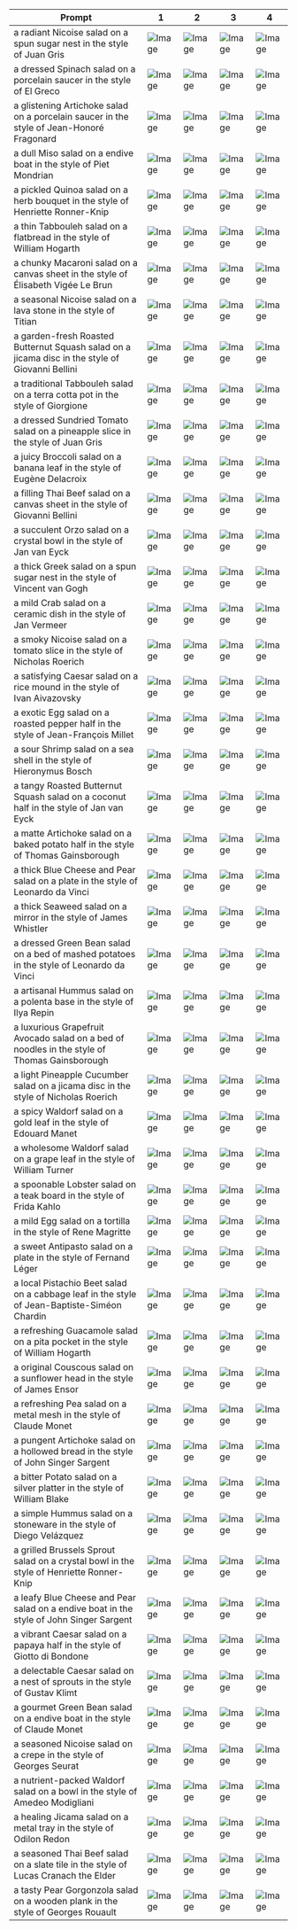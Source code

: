 | Prompt | 1 | 2 | 3 | 4 |
|-|-|-|-|-|
| a radiant Nicoise salad on a spun sugar nest in the style of Juan Gris | ![Image](https://salad-benchmark-public-assets.s3.us-east-2.amazonaws.com/sdxl/ea35c3e5-e6d0-4338-818b-1e37aee9104e-0.jpg) | ![Image](https://salad-benchmark-public-assets.s3.us-east-2.amazonaws.com/sdxl/ea35c3e5-e6d0-4338-818b-1e37aee9104e-1.jpg) | ![Image](https://salad-benchmark-public-assets.s3.us-east-2.amazonaws.com/sdxl/ea35c3e5-e6d0-4338-818b-1e37aee9104e-2.jpg) | ![Image](https://salad-benchmark-public-assets.s3.us-east-2.amazonaws.com/sdxl/ea35c3e5-e6d0-4338-818b-1e37aee9104e-3.jpg) |
| a dressed Spinach salad on a porcelain saucer in the style of El Greco | ![Image](https://salad-benchmark-public-assets.s3.us-east-2.amazonaws.com/sdxl/6e986746-244e-40c9-8f97-779df38c06f6-0.jpg) | ![Image](https://salad-benchmark-public-assets.s3.us-east-2.amazonaws.com/sdxl/6e986746-244e-40c9-8f97-779df38c06f6-1.jpg) | ![Image](https://salad-benchmark-public-assets.s3.us-east-2.amazonaws.com/sdxl/6e986746-244e-40c9-8f97-779df38c06f6-2.jpg) | ![Image](https://salad-benchmark-public-assets.s3.us-east-2.amazonaws.com/sdxl/6e986746-244e-40c9-8f97-779df38c06f6-3.jpg) |
| a glistening Artichoke salad on a porcelain saucer in the style of Jean-Honoré Fragonard | ![Image](https://salad-benchmark-public-assets.s3.us-east-2.amazonaws.com/sdxl/4cae56ea-f10f-49e5-9700-f8289f12e71f-0.jpg) | ![Image](https://salad-benchmark-public-assets.s3.us-east-2.amazonaws.com/sdxl/4cae56ea-f10f-49e5-9700-f8289f12e71f-1.jpg) | ![Image](https://salad-benchmark-public-assets.s3.us-east-2.amazonaws.com/sdxl/4cae56ea-f10f-49e5-9700-f8289f12e71f-2.jpg) | ![Image](https://salad-benchmark-public-assets.s3.us-east-2.amazonaws.com/sdxl/4cae56ea-f10f-49e5-9700-f8289f12e71f-3.jpg) |
| a dull Miso salad on a endive boat in the style of Piet Mondrian | ![Image](https://salad-benchmark-public-assets.s3.us-east-2.amazonaws.com/sdxl/ba95ce85-3a2c-4b5e-bca2-4406f1fbc91c-0.jpg) | ![Image](https://salad-benchmark-public-assets.s3.us-east-2.amazonaws.com/sdxl/ba95ce85-3a2c-4b5e-bca2-4406f1fbc91c-1.jpg) | ![Image](https://salad-benchmark-public-assets.s3.us-east-2.amazonaws.com/sdxl/ba95ce85-3a2c-4b5e-bca2-4406f1fbc91c-2.jpg) | ![Image](https://salad-benchmark-public-assets.s3.us-east-2.amazonaws.com/sdxl/ba95ce85-3a2c-4b5e-bca2-4406f1fbc91c-3.jpg) |
| a pickled Quinoa salad on a herb bouquet in the style of Henriette Ronner-Knip | ![Image](https://salad-benchmark-public-assets.s3.us-east-2.amazonaws.com/sdxl/eb7b2b20-21b1-432c-b7bc-fc383ef04907-0.jpg) | ![Image](https://salad-benchmark-public-assets.s3.us-east-2.amazonaws.com/sdxl/eb7b2b20-21b1-432c-b7bc-fc383ef04907-1.jpg) | ![Image](https://salad-benchmark-public-assets.s3.us-east-2.amazonaws.com/sdxl/eb7b2b20-21b1-432c-b7bc-fc383ef04907-2.jpg) | ![Image](https://salad-benchmark-public-assets.s3.us-east-2.amazonaws.com/sdxl/eb7b2b20-21b1-432c-b7bc-fc383ef04907-3.jpg) |
| a thin Tabbouleh salad on a flatbread in the style of William Hogarth | ![Image](https://salad-benchmark-public-assets.s3.us-east-2.amazonaws.com/sdxl/c5769ba7-c054-4121-8243-68b81c92328d-0.jpg) | ![Image](https://salad-benchmark-public-assets.s3.us-east-2.amazonaws.com/sdxl/c5769ba7-c054-4121-8243-68b81c92328d-1.jpg) | ![Image](https://salad-benchmark-public-assets.s3.us-east-2.amazonaws.com/sdxl/c5769ba7-c054-4121-8243-68b81c92328d-2.jpg) | ![Image](https://salad-benchmark-public-assets.s3.us-east-2.amazonaws.com/sdxl/c5769ba7-c054-4121-8243-68b81c92328d-3.jpg) |
| a chunky Macaroni salad on a canvas sheet in the style of Élisabeth Vigée Le Brun | ![Image](https://salad-benchmark-public-assets.s3.us-east-2.amazonaws.com/sdxl/9dcaa2a5-6afe-4acf-a2d3-7c6fad03cfc7-0.jpg) | ![Image](https://salad-benchmark-public-assets.s3.us-east-2.amazonaws.com/sdxl/9dcaa2a5-6afe-4acf-a2d3-7c6fad03cfc7-1.jpg) | ![Image](https://salad-benchmark-public-assets.s3.us-east-2.amazonaws.com/sdxl/9dcaa2a5-6afe-4acf-a2d3-7c6fad03cfc7-2.jpg) | ![Image](https://salad-benchmark-public-assets.s3.us-east-2.amazonaws.com/sdxl/9dcaa2a5-6afe-4acf-a2d3-7c6fad03cfc7-3.jpg) |
| a seasonal Nicoise salad on a lava stone in the style of Titian | ![Image](https://salad-benchmark-public-assets.s3.us-east-2.amazonaws.com/sdxl/4ba5b14f-012b-485d-9d4b-93e549aa86bc-0.jpg) | ![Image](https://salad-benchmark-public-assets.s3.us-east-2.amazonaws.com/sdxl/4ba5b14f-012b-485d-9d4b-93e549aa86bc-1.jpg) | ![Image](https://salad-benchmark-public-assets.s3.us-east-2.amazonaws.com/sdxl/4ba5b14f-012b-485d-9d4b-93e549aa86bc-2.jpg) | ![Image](https://salad-benchmark-public-assets.s3.us-east-2.amazonaws.com/sdxl/4ba5b14f-012b-485d-9d4b-93e549aa86bc-3.jpg) |
| a garden-fresh Roasted Butternut Squash salad on a jicama disc in the style of Giovanni Bellini | ![Image](https://salad-benchmark-public-assets.s3.us-east-2.amazonaws.com/sdxl/510a88c7-4ca4-4951-8817-f7e963e49dfd-0.jpg) | ![Image](https://salad-benchmark-public-assets.s3.us-east-2.amazonaws.com/sdxl/510a88c7-4ca4-4951-8817-f7e963e49dfd-1.jpg) | ![Image](https://salad-benchmark-public-assets.s3.us-east-2.amazonaws.com/sdxl/510a88c7-4ca4-4951-8817-f7e963e49dfd-2.jpg) | ![Image](https://salad-benchmark-public-assets.s3.us-east-2.amazonaws.com/sdxl/510a88c7-4ca4-4951-8817-f7e963e49dfd-3.jpg) |
| a traditional Tabbouleh salad on a terra cotta pot in the style of Giorgione | ![Image](https://salad-benchmark-public-assets.s3.us-east-2.amazonaws.com/sdxl/a9065ace-736a-4b4e-b5b3-fcb2d61a1ce1-0.jpg) | ![Image](https://salad-benchmark-public-assets.s3.us-east-2.amazonaws.com/sdxl/a9065ace-736a-4b4e-b5b3-fcb2d61a1ce1-1.jpg) | ![Image](https://salad-benchmark-public-assets.s3.us-east-2.amazonaws.com/sdxl/a9065ace-736a-4b4e-b5b3-fcb2d61a1ce1-2.jpg) | ![Image](https://salad-benchmark-public-assets.s3.us-east-2.amazonaws.com/sdxl/a9065ace-736a-4b4e-b5b3-fcb2d61a1ce1-3.jpg) |
| a dressed Sundried Tomato salad on a pineapple slice in the style of Juan Gris | ![Image](https://salad-benchmark-public-assets.s3.us-east-2.amazonaws.com/sdxl/407497dd-af5c-4b7a-a4df-f741e4a5921f-0.jpg) | ![Image](https://salad-benchmark-public-assets.s3.us-east-2.amazonaws.com/sdxl/407497dd-af5c-4b7a-a4df-f741e4a5921f-1.jpg) | ![Image](https://salad-benchmark-public-assets.s3.us-east-2.amazonaws.com/sdxl/407497dd-af5c-4b7a-a4df-f741e4a5921f-2.jpg) | ![Image](https://salad-benchmark-public-assets.s3.us-east-2.amazonaws.com/sdxl/407497dd-af5c-4b7a-a4df-f741e4a5921f-3.jpg) |
| a juicy Broccoli salad on a banana leaf in the style of Eugène Delacroix | ![Image](https://salad-benchmark-public-assets.s3.us-east-2.amazonaws.com/sdxl/2b8850a9-5ead-4db5-890a-899eaf4289d9-0.jpg) | ![Image](https://salad-benchmark-public-assets.s3.us-east-2.amazonaws.com/sdxl/2b8850a9-5ead-4db5-890a-899eaf4289d9-1.jpg) | ![Image](https://salad-benchmark-public-assets.s3.us-east-2.amazonaws.com/sdxl/2b8850a9-5ead-4db5-890a-899eaf4289d9-2.jpg) | ![Image](https://salad-benchmark-public-assets.s3.us-east-2.amazonaws.com/sdxl/2b8850a9-5ead-4db5-890a-899eaf4289d9-3.jpg) |
| a filling Thai Beef salad on a canvas sheet in the style of Giovanni Bellini | ![Image](https://salad-benchmark-public-assets.s3.us-east-2.amazonaws.com/sdxl/8d5d3ebd-0533-4461-b566-9c260f1abf97-0.jpg) | ![Image](https://salad-benchmark-public-assets.s3.us-east-2.amazonaws.com/sdxl/8d5d3ebd-0533-4461-b566-9c260f1abf97-1.jpg) | ![Image](https://salad-benchmark-public-assets.s3.us-east-2.amazonaws.com/sdxl/8d5d3ebd-0533-4461-b566-9c260f1abf97-2.jpg) | ![Image](https://salad-benchmark-public-assets.s3.us-east-2.amazonaws.com/sdxl/8d5d3ebd-0533-4461-b566-9c260f1abf97-3.jpg) |
| a succulent Orzo salad on a crystal bowl in the style of Jan van Eyck | ![Image](https://salad-benchmark-public-assets.s3.us-east-2.amazonaws.com/sdxl/9a8e154a-d693-424d-b373-f459c5bc738f-0.jpg) | ![Image](https://salad-benchmark-public-assets.s3.us-east-2.amazonaws.com/sdxl/9a8e154a-d693-424d-b373-f459c5bc738f-1.jpg) | ![Image](https://salad-benchmark-public-assets.s3.us-east-2.amazonaws.com/sdxl/9a8e154a-d693-424d-b373-f459c5bc738f-2.jpg) | ![Image](https://salad-benchmark-public-assets.s3.us-east-2.amazonaws.com/sdxl/9a8e154a-d693-424d-b373-f459c5bc738f-3.jpg) |
| a thick Greek salad on a spun sugar nest in the style of Vincent van Gogh | ![Image](https://salad-benchmark-public-assets.s3.us-east-2.amazonaws.com/sdxl/2d86b7b1-7b62-4026-b0d4-4680f5a9b6da-0.jpg) | ![Image](https://salad-benchmark-public-assets.s3.us-east-2.amazonaws.com/sdxl/2d86b7b1-7b62-4026-b0d4-4680f5a9b6da-1.jpg) | ![Image](https://salad-benchmark-public-assets.s3.us-east-2.amazonaws.com/sdxl/2d86b7b1-7b62-4026-b0d4-4680f5a9b6da-2.jpg) | ![Image](https://salad-benchmark-public-assets.s3.us-east-2.amazonaws.com/sdxl/2d86b7b1-7b62-4026-b0d4-4680f5a9b6da-3.jpg) |
| a mild Crab salad on a ceramic dish in the style of Jan Vermeer | ![Image](https://salad-benchmark-public-assets.s3.us-east-2.amazonaws.com/sdxl/253808da-c652-48d5-b931-c310a710923a-0.jpg) | ![Image](https://salad-benchmark-public-assets.s3.us-east-2.amazonaws.com/sdxl/253808da-c652-48d5-b931-c310a710923a-1.jpg) | ![Image](https://salad-benchmark-public-assets.s3.us-east-2.amazonaws.com/sdxl/253808da-c652-48d5-b931-c310a710923a-2.jpg) | ![Image](https://salad-benchmark-public-assets.s3.us-east-2.amazonaws.com/sdxl/253808da-c652-48d5-b931-c310a710923a-3.jpg) |
| a smoky Nicoise salad on a tomato slice in the style of Nicholas Roerich | ![Image](https://salad-benchmark-public-assets.s3.us-east-2.amazonaws.com/sdxl/86e4e517-771b-4821-b6d3-66b0b3026610-0.jpg) | ![Image](https://salad-benchmark-public-assets.s3.us-east-2.amazonaws.com/sdxl/86e4e517-771b-4821-b6d3-66b0b3026610-1.jpg) | ![Image](https://salad-benchmark-public-assets.s3.us-east-2.amazonaws.com/sdxl/86e4e517-771b-4821-b6d3-66b0b3026610-2.jpg) | ![Image](https://salad-benchmark-public-assets.s3.us-east-2.amazonaws.com/sdxl/86e4e517-771b-4821-b6d3-66b0b3026610-3.jpg) |
| a satisfying Caesar salad on a rice mound in the style of Ivan Aivazovsky | ![Image](https://salad-benchmark-public-assets.s3.us-east-2.amazonaws.com/sdxl/670996f6-bdac-4eca-b334-504156de3f06-0.jpg) | ![Image](https://salad-benchmark-public-assets.s3.us-east-2.amazonaws.com/sdxl/670996f6-bdac-4eca-b334-504156de3f06-1.jpg) | ![Image](https://salad-benchmark-public-assets.s3.us-east-2.amazonaws.com/sdxl/670996f6-bdac-4eca-b334-504156de3f06-2.jpg) | ![Image](https://salad-benchmark-public-assets.s3.us-east-2.amazonaws.com/sdxl/670996f6-bdac-4eca-b334-504156de3f06-3.jpg) |
| a exotic Egg salad on a roasted pepper half in the style of Jean-François Millet | ![Image](https://salad-benchmark-public-assets.s3.us-east-2.amazonaws.com/sdxl/e8bd87b9-4077-4a5d-8718-7f62c8773d14-0.jpg) | ![Image](https://salad-benchmark-public-assets.s3.us-east-2.amazonaws.com/sdxl/e8bd87b9-4077-4a5d-8718-7f62c8773d14-1.jpg) | ![Image](https://salad-benchmark-public-assets.s3.us-east-2.amazonaws.com/sdxl/e8bd87b9-4077-4a5d-8718-7f62c8773d14-2.jpg) | ![Image](https://salad-benchmark-public-assets.s3.us-east-2.amazonaws.com/sdxl/e8bd87b9-4077-4a5d-8718-7f62c8773d14-3.jpg) |
| a sour Shrimp salad on a sea shell in the style of Hieronymus Bosch | ![Image](https://salad-benchmark-public-assets.s3.us-east-2.amazonaws.com/sdxl/a6ab7f29-344b-40ba-b2e5-02bd578265ae-0.jpg) | ![Image](https://salad-benchmark-public-assets.s3.us-east-2.amazonaws.com/sdxl/a6ab7f29-344b-40ba-b2e5-02bd578265ae-1.jpg) | ![Image](https://salad-benchmark-public-assets.s3.us-east-2.amazonaws.com/sdxl/a6ab7f29-344b-40ba-b2e5-02bd578265ae-2.jpg) | ![Image](https://salad-benchmark-public-assets.s3.us-east-2.amazonaws.com/sdxl/a6ab7f29-344b-40ba-b2e5-02bd578265ae-3.jpg) |
| a tangy Roasted Butternut Squash salad on a coconut half in the style of Jan van Eyck | ![Image](https://salad-benchmark-public-assets.s3.us-east-2.amazonaws.com/sdxl/2fc439ac-a05a-4147-9762-7d9b1b52e5e7-0.jpg) | ![Image](https://salad-benchmark-public-assets.s3.us-east-2.amazonaws.com/sdxl/2fc439ac-a05a-4147-9762-7d9b1b52e5e7-1.jpg) | ![Image](https://salad-benchmark-public-assets.s3.us-east-2.amazonaws.com/sdxl/2fc439ac-a05a-4147-9762-7d9b1b52e5e7-2.jpg) | ![Image](https://salad-benchmark-public-assets.s3.us-east-2.amazonaws.com/sdxl/2fc439ac-a05a-4147-9762-7d9b1b52e5e7-3.jpg) |
| a matte Artichoke salad on a baked potato half in the style of Thomas Gainsborough | ![Image](https://salad-benchmark-public-assets.s3.us-east-2.amazonaws.com/sdxl/89f4ab80-8a5c-4126-aed5-f7012b2c0507-0.jpg) | ![Image](https://salad-benchmark-public-assets.s3.us-east-2.amazonaws.com/sdxl/89f4ab80-8a5c-4126-aed5-f7012b2c0507-1.jpg) | ![Image](https://salad-benchmark-public-assets.s3.us-east-2.amazonaws.com/sdxl/89f4ab80-8a5c-4126-aed5-f7012b2c0507-2.jpg) | ![Image](https://salad-benchmark-public-assets.s3.us-east-2.amazonaws.com/sdxl/89f4ab80-8a5c-4126-aed5-f7012b2c0507-3.jpg) |
| a thick Blue Cheese and Pear salad on a plate in the style of Leonardo da Vinci | ![Image](https://salad-benchmark-public-assets.s3.us-east-2.amazonaws.com/sdxl/c22d334f-0739-44ed-9b3b-6ff7282e4889-0.jpg) | ![Image](https://salad-benchmark-public-assets.s3.us-east-2.amazonaws.com/sdxl/c22d334f-0739-44ed-9b3b-6ff7282e4889-1.jpg) | ![Image](https://salad-benchmark-public-assets.s3.us-east-2.amazonaws.com/sdxl/c22d334f-0739-44ed-9b3b-6ff7282e4889-2.jpg) | ![Image](https://salad-benchmark-public-assets.s3.us-east-2.amazonaws.com/sdxl/c22d334f-0739-44ed-9b3b-6ff7282e4889-3.jpg) |
| a thick Seaweed salad on a mirror in the style of James Whistler | ![Image](https://salad-benchmark-public-assets.s3.us-east-2.amazonaws.com/sdxl/63809c42-837b-454d-b324-abb17821b568-0.jpg) | ![Image](https://salad-benchmark-public-assets.s3.us-east-2.amazonaws.com/sdxl/63809c42-837b-454d-b324-abb17821b568-1.jpg) | ![Image](https://salad-benchmark-public-assets.s3.us-east-2.amazonaws.com/sdxl/63809c42-837b-454d-b324-abb17821b568-2.jpg) | ![Image](https://salad-benchmark-public-assets.s3.us-east-2.amazonaws.com/sdxl/63809c42-837b-454d-b324-abb17821b568-3.jpg) |
| a dressed Green Bean salad on a bed of mashed potatoes in the style of Leonardo da Vinci | ![Image](https://salad-benchmark-public-assets.s3.us-east-2.amazonaws.com/sdxl/472ec2b9-ae81-46c7-857f-3654f2f04794-0.jpg) | ![Image](https://salad-benchmark-public-assets.s3.us-east-2.amazonaws.com/sdxl/472ec2b9-ae81-46c7-857f-3654f2f04794-1.jpg) | ![Image](https://salad-benchmark-public-assets.s3.us-east-2.amazonaws.com/sdxl/472ec2b9-ae81-46c7-857f-3654f2f04794-2.jpg) | ![Image](https://salad-benchmark-public-assets.s3.us-east-2.amazonaws.com/sdxl/472ec2b9-ae81-46c7-857f-3654f2f04794-3.jpg) |
| a artisanal Hummus salad on a polenta base in the style of Ilya Repin | ![Image](https://salad-benchmark-public-assets.s3.us-east-2.amazonaws.com/sdxl/b7e73d0d-cfe6-43fc-b7d5-2400414e06e6-0.jpg) | ![Image](https://salad-benchmark-public-assets.s3.us-east-2.amazonaws.com/sdxl/b7e73d0d-cfe6-43fc-b7d5-2400414e06e6-1.jpg) | ![Image](https://salad-benchmark-public-assets.s3.us-east-2.amazonaws.com/sdxl/b7e73d0d-cfe6-43fc-b7d5-2400414e06e6-2.jpg) | ![Image](https://salad-benchmark-public-assets.s3.us-east-2.amazonaws.com/sdxl/b7e73d0d-cfe6-43fc-b7d5-2400414e06e6-3.jpg) |
| a luxurious Grapefruit Avocado salad on a bed of noodles in the style of Thomas Gainsborough | ![Image](https://salad-benchmark-public-assets.s3.us-east-2.amazonaws.com/sdxl/10b54104-417f-4a17-b5af-c070cc0cbca7-0.jpg) | ![Image](https://salad-benchmark-public-assets.s3.us-east-2.amazonaws.com/sdxl/10b54104-417f-4a17-b5af-c070cc0cbca7-1.jpg) | ![Image](https://salad-benchmark-public-assets.s3.us-east-2.amazonaws.com/sdxl/10b54104-417f-4a17-b5af-c070cc0cbca7-2.jpg) | ![Image](https://salad-benchmark-public-assets.s3.us-east-2.amazonaws.com/sdxl/10b54104-417f-4a17-b5af-c070cc0cbca7-3.jpg) |
| a light Pineapple Cucumber salad on a jicama disc in the style of Nicholas Roerich | ![Image](https://salad-benchmark-public-assets.s3.us-east-2.amazonaws.com/sdxl/25170af4-77c7-4db6-b627-d079dd8207ee-0.jpg) | ![Image](https://salad-benchmark-public-assets.s3.us-east-2.amazonaws.com/sdxl/25170af4-77c7-4db6-b627-d079dd8207ee-1.jpg) | ![Image](https://salad-benchmark-public-assets.s3.us-east-2.amazonaws.com/sdxl/25170af4-77c7-4db6-b627-d079dd8207ee-2.jpg) | ![Image](https://salad-benchmark-public-assets.s3.us-east-2.amazonaws.com/sdxl/25170af4-77c7-4db6-b627-d079dd8207ee-3.jpg) |
| a spicy Waldorf salad on a gold leaf in the style of Edouard Manet | ![Image](https://salad-benchmark-public-assets.s3.us-east-2.amazonaws.com/sdxl/42cf4720-5f3f-4ed9-bd18-3a8a4b841ba0-0.jpg) | ![Image](https://salad-benchmark-public-assets.s3.us-east-2.amazonaws.com/sdxl/42cf4720-5f3f-4ed9-bd18-3a8a4b841ba0-1.jpg) | ![Image](https://salad-benchmark-public-assets.s3.us-east-2.amazonaws.com/sdxl/42cf4720-5f3f-4ed9-bd18-3a8a4b841ba0-2.jpg) | ![Image](https://salad-benchmark-public-assets.s3.us-east-2.amazonaws.com/sdxl/42cf4720-5f3f-4ed9-bd18-3a8a4b841ba0-3.jpg) |
| a wholesome Waldorf salad on a grape leaf in the style of William Turner | ![Image](https://salad-benchmark-public-assets.s3.us-east-2.amazonaws.com/sdxl/d421ae96-a21e-491c-97bb-e0ebd12de6f8-0.jpg) | ![Image](https://salad-benchmark-public-assets.s3.us-east-2.amazonaws.com/sdxl/d421ae96-a21e-491c-97bb-e0ebd12de6f8-1.jpg) | ![Image](https://salad-benchmark-public-assets.s3.us-east-2.amazonaws.com/sdxl/d421ae96-a21e-491c-97bb-e0ebd12de6f8-2.jpg) | ![Image](https://salad-benchmark-public-assets.s3.us-east-2.amazonaws.com/sdxl/d421ae96-a21e-491c-97bb-e0ebd12de6f8-3.jpg) |
| a spoonable Lobster salad on a teak board in the style of Frida Kahlo | ![Image](https://salad-benchmark-public-assets.s3.us-east-2.amazonaws.com/sdxl/a2a94b99-51e2-4a1a-83f5-31cb1fec92bd-0.jpg) | ![Image](https://salad-benchmark-public-assets.s3.us-east-2.amazonaws.com/sdxl/a2a94b99-51e2-4a1a-83f5-31cb1fec92bd-1.jpg) | ![Image](https://salad-benchmark-public-assets.s3.us-east-2.amazonaws.com/sdxl/a2a94b99-51e2-4a1a-83f5-31cb1fec92bd-2.jpg) | ![Image](https://salad-benchmark-public-assets.s3.us-east-2.amazonaws.com/sdxl/a2a94b99-51e2-4a1a-83f5-31cb1fec92bd-3.jpg) |
| a mild Egg salad on a tortilla in the style of Rene Magritte | ![Image](https://salad-benchmark-public-assets.s3.us-east-2.amazonaws.com/sdxl/a41b9268-d029-441b-8786-a000c1d438e8-0.jpg) | ![Image](https://salad-benchmark-public-assets.s3.us-east-2.amazonaws.com/sdxl/a41b9268-d029-441b-8786-a000c1d438e8-1.jpg) | ![Image](https://salad-benchmark-public-assets.s3.us-east-2.amazonaws.com/sdxl/a41b9268-d029-441b-8786-a000c1d438e8-2.jpg) | ![Image](https://salad-benchmark-public-assets.s3.us-east-2.amazonaws.com/sdxl/a41b9268-d029-441b-8786-a000c1d438e8-3.jpg) |
| a sweet Antipasto salad on a plate in the style of Fernand Léger | ![Image](https://salad-benchmark-public-assets.s3.us-east-2.amazonaws.com/sdxl/bb19a3bb-efe3-49c8-82fb-390d8a9c9b82-0.jpg) | ![Image](https://salad-benchmark-public-assets.s3.us-east-2.amazonaws.com/sdxl/bb19a3bb-efe3-49c8-82fb-390d8a9c9b82-1.jpg) | ![Image](https://salad-benchmark-public-assets.s3.us-east-2.amazonaws.com/sdxl/bb19a3bb-efe3-49c8-82fb-390d8a9c9b82-2.jpg) | ![Image](https://salad-benchmark-public-assets.s3.us-east-2.amazonaws.com/sdxl/bb19a3bb-efe3-49c8-82fb-390d8a9c9b82-3.jpg) |
| a local Pistachio Beet salad on a cabbage leaf in the style of Jean-Baptiste-Siméon Chardin | ![Image](https://salad-benchmark-public-assets.s3.us-east-2.amazonaws.com/sdxl/5f22f2cd-bb56-4ec7-872c-62a21fbcec69-0.jpg) | ![Image](https://salad-benchmark-public-assets.s3.us-east-2.amazonaws.com/sdxl/5f22f2cd-bb56-4ec7-872c-62a21fbcec69-1.jpg) | ![Image](https://salad-benchmark-public-assets.s3.us-east-2.amazonaws.com/sdxl/5f22f2cd-bb56-4ec7-872c-62a21fbcec69-2.jpg) | ![Image](https://salad-benchmark-public-assets.s3.us-east-2.amazonaws.com/sdxl/5f22f2cd-bb56-4ec7-872c-62a21fbcec69-3.jpg) |
| a refreshing Guacamole salad on a pita pocket in the style of William Hogarth | ![Image](https://salad-benchmark-public-assets.s3.us-east-2.amazonaws.com/sdxl/0a89b200-8779-4ae4-947f-663cb698348d-0.jpg) | ![Image](https://salad-benchmark-public-assets.s3.us-east-2.amazonaws.com/sdxl/0a89b200-8779-4ae4-947f-663cb698348d-1.jpg) | ![Image](https://salad-benchmark-public-assets.s3.us-east-2.amazonaws.com/sdxl/0a89b200-8779-4ae4-947f-663cb698348d-2.jpg) | ![Image](https://salad-benchmark-public-assets.s3.us-east-2.amazonaws.com/sdxl/0a89b200-8779-4ae4-947f-663cb698348d-3.jpg) |
| a original Couscous salad on a sunflower head in the style of James Ensor | ![Image](https://salad-benchmark-public-assets.s3.us-east-2.amazonaws.com/sdxl/83e42fc1-7988-4491-b0c5-e11abdfca22a-0.jpg) | ![Image](https://salad-benchmark-public-assets.s3.us-east-2.amazonaws.com/sdxl/83e42fc1-7988-4491-b0c5-e11abdfca22a-1.jpg) | ![Image](https://salad-benchmark-public-assets.s3.us-east-2.amazonaws.com/sdxl/83e42fc1-7988-4491-b0c5-e11abdfca22a-2.jpg) | ![Image](https://salad-benchmark-public-assets.s3.us-east-2.amazonaws.com/sdxl/83e42fc1-7988-4491-b0c5-e11abdfca22a-3.jpg) |
| a refreshing Pea salad on a metal mesh in the style of Claude Monet | ![Image](https://salad-benchmark-public-assets.s3.us-east-2.amazonaws.com/sdxl/3f68837e-d739-4329-8dad-8e8d537ac4fb-0.jpg) | ![Image](https://salad-benchmark-public-assets.s3.us-east-2.amazonaws.com/sdxl/3f68837e-d739-4329-8dad-8e8d537ac4fb-1.jpg) | ![Image](https://salad-benchmark-public-assets.s3.us-east-2.amazonaws.com/sdxl/3f68837e-d739-4329-8dad-8e8d537ac4fb-2.jpg) | ![Image](https://salad-benchmark-public-assets.s3.us-east-2.amazonaws.com/sdxl/3f68837e-d739-4329-8dad-8e8d537ac4fb-3.jpg) |
| a pungent Artichoke salad on a hollowed bread in the style of John Singer Sargent | ![Image](https://salad-benchmark-public-assets.s3.us-east-2.amazonaws.com/sdxl/e1cc6c7d-2af5-4e35-ac93-bd398e7f07b0-0.jpg) | ![Image](https://salad-benchmark-public-assets.s3.us-east-2.amazonaws.com/sdxl/e1cc6c7d-2af5-4e35-ac93-bd398e7f07b0-1.jpg) | ![Image](https://salad-benchmark-public-assets.s3.us-east-2.amazonaws.com/sdxl/e1cc6c7d-2af5-4e35-ac93-bd398e7f07b0-2.jpg) | ![Image](https://salad-benchmark-public-assets.s3.us-east-2.amazonaws.com/sdxl/e1cc6c7d-2af5-4e35-ac93-bd398e7f07b0-3.jpg) |
| a bitter Potato salad on a silver platter in the style of William Blake | ![Image](https://salad-benchmark-public-assets.s3.us-east-2.amazonaws.com/sdxl/aef259b2-f13b-4a67-887e-cbb32b076d0d-0.jpg) | ![Image](https://salad-benchmark-public-assets.s3.us-east-2.amazonaws.com/sdxl/aef259b2-f13b-4a67-887e-cbb32b076d0d-1.jpg) | ![Image](https://salad-benchmark-public-assets.s3.us-east-2.amazonaws.com/sdxl/aef259b2-f13b-4a67-887e-cbb32b076d0d-2.jpg) | ![Image](https://salad-benchmark-public-assets.s3.us-east-2.amazonaws.com/sdxl/aef259b2-f13b-4a67-887e-cbb32b076d0d-3.jpg) |
| a simple Hummus salad on a stoneware in the style of Diego Velázquez | ![Image](https://salad-benchmark-public-assets.s3.us-east-2.amazonaws.com/sdxl/7f999968-59ec-44ac-939d-94a1f43c6437-0.jpg) | ![Image](https://salad-benchmark-public-assets.s3.us-east-2.amazonaws.com/sdxl/7f999968-59ec-44ac-939d-94a1f43c6437-1.jpg) | ![Image](https://salad-benchmark-public-assets.s3.us-east-2.amazonaws.com/sdxl/7f999968-59ec-44ac-939d-94a1f43c6437-2.jpg) | ![Image](https://salad-benchmark-public-assets.s3.us-east-2.amazonaws.com/sdxl/7f999968-59ec-44ac-939d-94a1f43c6437-3.jpg) |
| a grilled Brussels Sprout salad on a crystal bowl in the style of Henriette Ronner-Knip | ![Image](https://salad-benchmark-public-assets.s3.us-east-2.amazonaws.com/sdxl/bc0a828b-ec1b-4d9b-837e-5f2d9ffdda17-0.jpg) | ![Image](https://salad-benchmark-public-assets.s3.us-east-2.amazonaws.com/sdxl/bc0a828b-ec1b-4d9b-837e-5f2d9ffdda17-1.jpg) | ![Image](https://salad-benchmark-public-assets.s3.us-east-2.amazonaws.com/sdxl/bc0a828b-ec1b-4d9b-837e-5f2d9ffdda17-2.jpg) | ![Image](https://salad-benchmark-public-assets.s3.us-east-2.amazonaws.com/sdxl/bc0a828b-ec1b-4d9b-837e-5f2d9ffdda17-3.jpg) |
| a leafy Blue Cheese and Pear salad on a endive boat in the style of John Singer Sargent | ![Image](https://salad-benchmark-public-assets.s3.us-east-2.amazonaws.com/sdxl/01c79365-b060-437b-8cdb-014391b9fbf5-0.jpg) | ![Image](https://salad-benchmark-public-assets.s3.us-east-2.amazonaws.com/sdxl/01c79365-b060-437b-8cdb-014391b9fbf5-1.jpg) | ![Image](https://salad-benchmark-public-assets.s3.us-east-2.amazonaws.com/sdxl/01c79365-b060-437b-8cdb-014391b9fbf5-2.jpg) | ![Image](https://salad-benchmark-public-assets.s3.us-east-2.amazonaws.com/sdxl/01c79365-b060-437b-8cdb-014391b9fbf5-3.jpg) |
| a vibrant Caesar salad on a papaya half in the style of Giotto di Bondone | ![Image](https://salad-benchmark-public-assets.s3.us-east-2.amazonaws.com/sdxl/18826f92-41d3-4638-a5c2-74b87652d92a-0.jpg) | ![Image](https://salad-benchmark-public-assets.s3.us-east-2.amazonaws.com/sdxl/18826f92-41d3-4638-a5c2-74b87652d92a-1.jpg) | ![Image](https://salad-benchmark-public-assets.s3.us-east-2.amazonaws.com/sdxl/18826f92-41d3-4638-a5c2-74b87652d92a-2.jpg) | ![Image](https://salad-benchmark-public-assets.s3.us-east-2.amazonaws.com/sdxl/18826f92-41d3-4638-a5c2-74b87652d92a-3.jpg) |
| a delectable Caesar salad on a nest of sprouts in the style of Gustav Klimt | ![Image](https://salad-benchmark-public-assets.s3.us-east-2.amazonaws.com/sdxl/87159480-2e25-4f57-8162-28dacd018132-0.jpg) | ![Image](https://salad-benchmark-public-assets.s3.us-east-2.amazonaws.com/sdxl/87159480-2e25-4f57-8162-28dacd018132-1.jpg) | ![Image](https://salad-benchmark-public-assets.s3.us-east-2.amazonaws.com/sdxl/87159480-2e25-4f57-8162-28dacd018132-2.jpg) | ![Image](https://salad-benchmark-public-assets.s3.us-east-2.amazonaws.com/sdxl/87159480-2e25-4f57-8162-28dacd018132-3.jpg) |
| a gourmet Green Bean salad on a endive boat in the style of Claude Monet | ![Image](https://salad-benchmark-public-assets.s3.us-east-2.amazonaws.com/sdxl/eb199710-de92-4122-bb19-7093a6e0d431-0.jpg) | ![Image](https://salad-benchmark-public-assets.s3.us-east-2.amazonaws.com/sdxl/eb199710-de92-4122-bb19-7093a6e0d431-1.jpg) | ![Image](https://salad-benchmark-public-assets.s3.us-east-2.amazonaws.com/sdxl/eb199710-de92-4122-bb19-7093a6e0d431-2.jpg) | ![Image](https://salad-benchmark-public-assets.s3.us-east-2.amazonaws.com/sdxl/eb199710-de92-4122-bb19-7093a6e0d431-3.jpg) |
| a seasoned Nicoise salad on a crepe in the style of Georges Seurat | ![Image](https://salad-benchmark-public-assets.s3.us-east-2.amazonaws.com/sdxl/5feb4d59-f17d-4751-9c5e-4069d09804a4-0.jpg) | ![Image](https://salad-benchmark-public-assets.s3.us-east-2.amazonaws.com/sdxl/5feb4d59-f17d-4751-9c5e-4069d09804a4-1.jpg) | ![Image](https://salad-benchmark-public-assets.s3.us-east-2.amazonaws.com/sdxl/5feb4d59-f17d-4751-9c5e-4069d09804a4-2.jpg) | ![Image](https://salad-benchmark-public-assets.s3.us-east-2.amazonaws.com/sdxl/5feb4d59-f17d-4751-9c5e-4069d09804a4-3.jpg) |
| a nutrient-packed Waldorf salad on a bowl in the style of Amedeo Modigliani | ![Image](https://salad-benchmark-public-assets.s3.us-east-2.amazonaws.com/sdxl/faa2a0df-bd48-4e47-90fa-0042c92c7c0f-0.jpg) | ![Image](https://salad-benchmark-public-assets.s3.us-east-2.amazonaws.com/sdxl/faa2a0df-bd48-4e47-90fa-0042c92c7c0f-1.jpg) | ![Image](https://salad-benchmark-public-assets.s3.us-east-2.amazonaws.com/sdxl/faa2a0df-bd48-4e47-90fa-0042c92c7c0f-2.jpg) | ![Image](https://salad-benchmark-public-assets.s3.us-east-2.amazonaws.com/sdxl/faa2a0df-bd48-4e47-90fa-0042c92c7c0f-3.jpg) |
| a healing Jicama salad on a metal tray in the style of Odilon Redon | ![Image](https://salad-benchmark-public-assets.s3.us-east-2.amazonaws.com/sdxl/9ceb6bf8-b70b-4946-8b55-2392e0d1d6e1-0.jpg) | ![Image](https://salad-benchmark-public-assets.s3.us-east-2.amazonaws.com/sdxl/9ceb6bf8-b70b-4946-8b55-2392e0d1d6e1-1.jpg) | ![Image](https://salad-benchmark-public-assets.s3.us-east-2.amazonaws.com/sdxl/9ceb6bf8-b70b-4946-8b55-2392e0d1d6e1-2.jpg) | ![Image](https://salad-benchmark-public-assets.s3.us-east-2.amazonaws.com/sdxl/9ceb6bf8-b70b-4946-8b55-2392e0d1d6e1-3.jpg) |
| a seasoned Thai Beef salad on a slate tile in the style of Lucas Cranach the Elder | ![Image](https://salad-benchmark-public-assets.s3.us-east-2.amazonaws.com/sdxl/4d964bda-71a9-4eb6-9747-cce5a0ef3355-0.jpg) | ![Image](https://salad-benchmark-public-assets.s3.us-east-2.amazonaws.com/sdxl/4d964bda-71a9-4eb6-9747-cce5a0ef3355-1.jpg) | ![Image](https://salad-benchmark-public-assets.s3.us-east-2.amazonaws.com/sdxl/4d964bda-71a9-4eb6-9747-cce5a0ef3355-2.jpg) | ![Image](https://salad-benchmark-public-assets.s3.us-east-2.amazonaws.com/sdxl/4d964bda-71a9-4eb6-9747-cce5a0ef3355-3.jpg) |
| a tasty Pear Gorgonzola salad on a wooden plank in the style of Georges Rouault | ![Image](https://salad-benchmark-public-assets.s3.us-east-2.amazonaws.com/sdxl/c91fb8a8-91fe-4cb1-b9a3-e0f6e8071f0d-0.jpg) | ![Image](https://salad-benchmark-public-assets.s3.us-east-2.amazonaws.com/sdxl/c91fb8a8-91fe-4cb1-b9a3-e0f6e8071f0d-1.jpg) | ![Image](https://salad-benchmark-public-assets.s3.us-east-2.amazonaws.com/sdxl/c91fb8a8-91fe-4cb1-b9a3-e0f6e8071f0d-2.jpg) | ![Image](https://salad-benchmark-public-assets.s3.us-east-2.amazonaws.com/sdxl/c91fb8a8-91fe-4cb1-b9a3-e0f6e8071f0d-3.jpg) |
